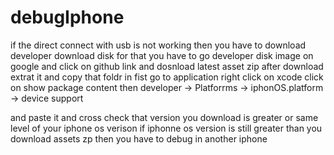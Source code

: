 # debugIphone

if the direct connect with usb is not working then you have to download developer download disk for that 
you have to go developer disk image on google and click on github link and dosnload latest asset zip 
after download extrat it
and copy that foldr in
fist go to application right click on xcode click on show package content then
developer -> Platforrms -> iphonOS.platform -> device support

and paste it and cross check that version you download is greater or same level of your iphone os verison if iphonne os version is still greater than you download assets zp then you have
to debug in another iphone

